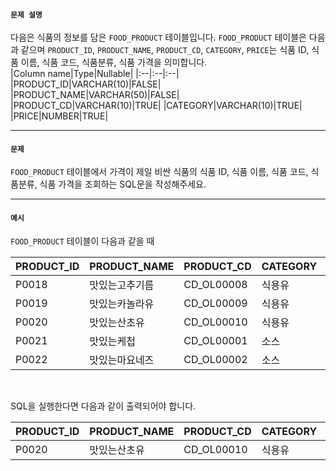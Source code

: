 #### `문제 설명`

다음은 식품의 정보를 담은 `FOOD_PRODUCT` 테이블입니다. `FOOD_PRODUCT` 테이블은 다음과 같으며 `PRODUCT_ID`, `PRODUCT_NAME`, `PRODUCT_CD`, `CATEGORY`, `PRICE`는 식품 ID, 식품 이름, 식품 코드, 식품분류, 식품 가격을 의미합니다.
<br>
|Column name|Type|Nullable|
|:--|:--|:--|
|PRODUCT_ID|VARCHAR(10)|FALSE|
|PRODUCT_NAME|VARCHAR(50)|FALSE|
|PRODUCT_CD|VARCHAR(10)|TRUE|
|CATEGORY|VARCHAR(10)|TRUE|
|PRICE|NUMBER|TRUE|
<br>

<hr>

#### `문제`

`FOOD_PRODUCT` 테이블에서 가격이 제일 비싼 식품의 식품 ID, 식품 이름, 식품 코드, 식품분류, 식품 가격을 조회하는 SQL문을 작성해주세요.

<hr>

#### `예시`

`FOOD_PRODUCT` 테이블이 다음과 같을 때

|PRODUCT_ID|PRODUCT_NAME|PRODUCT_CD|CATEGORY|PRICE|
|:--|:--|:--|:--|:--|
|P0018|맛있는고추기름|CD_OL00008|식용유|6100|
|P0019|맛있는카놀라유|CD_OL00009|식용유|5100|
|P0020|맛있는산초유|CD_OL00010|식용유|6500|
|P0021|맛있는케첩|CD_OL00001|소스|4500|
|P0022|맛있는마요네즈|CD_OL00002|소스|4700|
<br>

SQL을 실행한다면 다음과 같이 출력되어야 합니다.

|PRODUCT_ID|PRODUCT_NAME|PRODUCT_CD|CATEGORY|PRICE|
|:--|:--|:--|:--|:--|
|P0020|맛있는산초유|CD_OL00010|식용유|6500|
<br>
